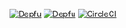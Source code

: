 [![Depfu](https://badges.depfu.com/badges/7167277b32f51db0cd52b5ccfd96362b/status.svg)](https://depfu.com)
[![Depfu](https://badges.depfu.com/badges/7167277b32f51db0cd52b5ccfd96362b/overview.svg)](https://depfu.com/repos/timschro/omaps.de?project_id=7519)
[![CircleCI](https://circleci.com/gh/timschro/omaps.de/tree/master.svg?style=svg)](https://circleci.com/gh/timschro/omaps.de/tree/master)
